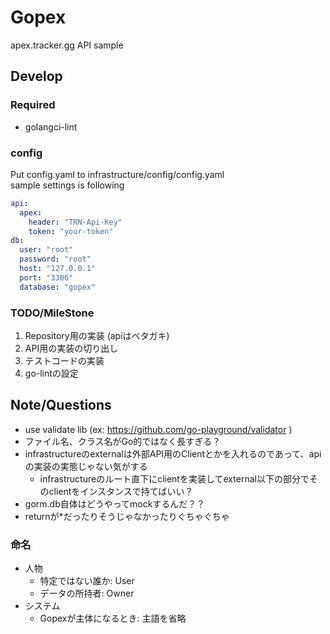 # Gopex

apex.tracker.gg API sample


## Develop

### Required

- golangci-lint

### config

Put config.yaml to infrastructure/config/config.yaml  
sample settings is following

```yaml
api:
  apex:
    header: "TRN-Api-Key"
    token: "your-token"
db:
  user: "root"
  password: "root"
  host: "127.0.0.1"
  port: "3306"
  database: "gopex"
```

### TODO/MileStone

1. Repository用の実装 (apiはベタガキ)
1. API用の実装の切り出し
1. テストコードの実装
1. go-lintの設定

## Note/Questions

- use validate lib (ex: https://github.com/go-playground/validator )
- ファイル名、クラス名がGo的ではなく長すぎる？
- infrastructureのexternalは外部API用のClientとかを入れるのであって、apiの実装の実態じゃない気がする
  - infrastructureのルート直下にclientを実装してexternal以下の部分でそのclientをインスタンスで持てばいい？
- gorm.db自体はどうやってmockするんだ？？
- returnが*だったりそうじゃなかったりぐちゃぐちゃ

### 命名

- 人物
  - 特定ではない誰か: User
  - データの所持者: Owner
- システム
  - Gopexが主体になるとき: 主語を省略
